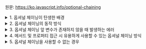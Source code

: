 원문: https://ko.javascript.info/optional-chaining

<details>
  <summary>1. 옵셔널 체이닝이 탄생한 배경</summary>
  && 연산자를 활용해 요소 내 프로퍼티의 존재를 활용해야 하는 번거로움 해소를 위해 탄생
</details>

<details>
  <summary>2. 옵셔널 체이닝의 동작 방식</summary>
  ?. 앞의 평가 대상이 undefined 혹은 null이면 평가 중단하고 undefined 반환
</details>

<details>
  <summary>3. 옵셔널 체이닝 앞 변수가 존재하지 않을 때 발생하는 에러</summary>
  레퍼런스 에러
</details>

<details>
  <summary>4. 메서드 및 프로퍼티 접근 시 유용하게 사용할 수 있는 옵셔널 체이닝 방식</summary>
  ?.()

  ?.[]

  ```js
  user?.func?.()
  ```
  user 객체 내에 func 메서드의 정의 여부를 판단하고, 존재한다면 해당 메서드를 호출시킴
</details>

<details> 
  <summary>5. 옵셔널 체이닝을 사용할 수 없는 경우</summary>
  할당 연산자 좌측에서는 사용할 수 없다.

  평가 결과가 undefined라면 undefined = value; 가 되어 신택스 에러를 발생시키기 때문
  
  ```js
  user?.name = "Violate";
  ```
</details>
